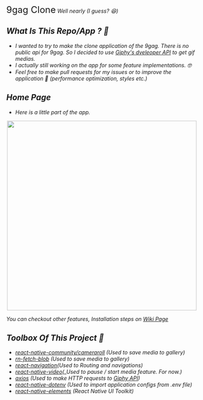 <font size="5"> 9gag Clone</font> <i>Well nearly (I guess? 😆)<i>


## What Is This Repo/App ? 🤔

- I wanted to try to make the clone application of the 9gag. There is no public api for 9gag. So I decided to use <a href="https://developers.giphy.com/">Giphy's dveleoper API</a> to get gif medias.
- I actually still working on the app for some feature implementations. 🤓
- Feel free to make pull requests for my issues or to improve the application 🥳 (performance optimization, styles etc.)


## Home Page

- Here is a little part of the app.

<div align="center">

<img src="./demo/intro.gif" height=500>

</div>

<p>You can checkout other features, Installation steps on <a href="https://github.com/SafaElmali/react-native-9gag.wiki.git">Wiki Page</a><p/>


## Toolbox Of This Project 🧰 

- [react-native-community/cameraroll](https://github.com/react-native-community/react-native-cameraroll) (_Used to save media to gallery_)
- [rn-fetch-blob](https://github.com/joltup/rn-fetch-blob) (_Used to save media to gallery_)
- [react-navigation](https://reactnavigation.org/)(_Used to Routing and navigations_)
- [react-native-video](https://github.com/react-native-community/react-native-video)(_Used to pause / start media feature. For now.)
- [axios](https://github.com/axios/axios) (_Used to make HTTP requests to <a href="https://developers.giphy.com/">Giphy API</a>_)
- [react-native-dotenv](https://github.com/zetachang/react-native-dotenv) (_Used to import application configs from .env file_)
- [react-native-elements](https://react-native-elements.github.io/react-native-elements/) (_React Native UI Toolkit_)
